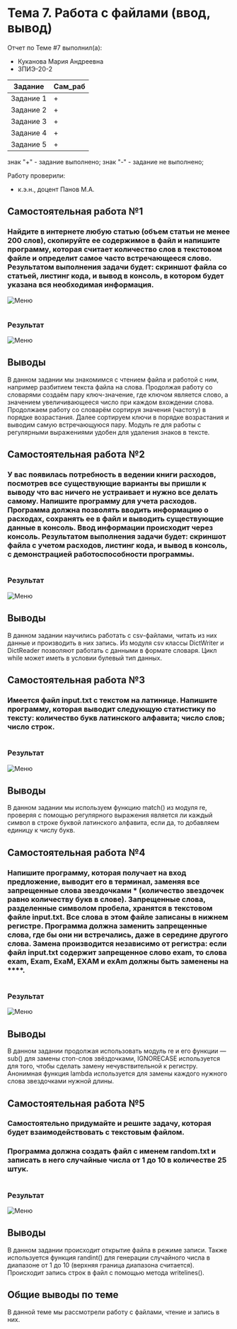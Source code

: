 # Тема 7. Работа с файлами (ввод, вывод)
Отчет по Теме #7 выполнил(а):
- Куканова Мария Андреевна
- ЗПИЭ-20-2

| Задание | Сам_раб |
| ------  | ------ |
| Задание 1 | + |
| Задание 2 | + |
| Задание 3 | + |
| Задание 4 | + |
| Задание 5 | + |

знак "+" - задание выполнено; знак "-" - задание не выполнено;

Работу проверили:
- к.э.н., доцент Панов М.А.

## Самостоятельная работа №1
### Найдите в интернете любую статью (объем статьи не менее 200 слов), скопируйте ее содержимое в файл и напишите программу, которая считает количество слов в текстовом файле и определит самое часто встречающееся слово. Результатом выполнения задачи будет: скриншот файла со статьей, листинг кода, и вывод в консоль, в котором будет указана вся необходимая информация.

![Меню](https://github.com/segamega-drive/software_engineering/blob/fe71cac654899315164ba881b67ffd8241505f38/img/7.1.1.png)

```python

```

### Результат
![Меню](https://github.com/segamega-drive/software_engineering/blob/fe71cac654899315164ba881b67ffd8241505f38/img/7.1.png)

## Выводы
В данном задании мы знакомимся с чтением файла и работой с ним, например разбитием текста файла на слова. Продолжая работу со словарями создаём пару ключ-значение, где ключом является слово, а значением увеличивающееся число при каждом вхождении слова. Продолжаем работу со словарём сортируя значения (частоту) в порядке возрастания. Далее сортируем ключи в порядке возрастания и выводим самую встречающуюся пару. Модуль re для работы с регулярными выражениями удобен для удаления знаков в тексте.
  
## Самостоятельная работа №2
### У вас появилась потребность в ведении книги расходов, посмотрев все существующие варианты вы пришли к выводу что вас ничего не устраивает и нужно все делать самому. Напишите программу для учета расходов. Программа должна позволять вводить информацию о расходах, сохранять ее в файл и выводить существующие данные в консоль. Ввод информации происходит через консоль. Результатом выполнения задачи будет: скриншот файла с учетом расходов, листинг кода, и вывод в консоль, с демонстрацией работоспособности программы.

```python

```

### Результат
![Меню](https://github.com/segamega-drive/software_engineering/blob/01c3cbbd7932b6df197e6ed7749eaf45a0fcbdb5/img/7.2.png)

## Выводы
В данном задании научились работать с csv-файлами, читать из них данные и производить в них запись. Из модуля csv классы DictWriter и DictReader позволяют работать с данными в формате словаря. Цикл while может иметь в условии булевый тип данных.
  
## Самостоятельная работа №3
### Имеется файл input.txt с текстом на латинице. Напишите программу, которая выводит следующую статистику по тексту: количество букв латинского алфавита; число слов; число строк.

```python

```

### Результат
![Меню](https://github.com/segamega-drive/software_engineering/blob/fe71cac654899315164ba881b67ffd8241505f38/img/7.3.png)

## Выводы
В данном задании мы используем функцию match() из модуля re, проверяя с помощью регулярного выражения является ли каждый символ в строке буквой латинского алфавита, если да, то добавляем единицу к числу букв.

## Самостоятельная работа №4
### Напишите программу, которая получает на вход предложение, выводит его в терминал, заменяя все запрещенные слова звездочками * (количество звездочек равно количеству букв в слове). Запрещенные слова, разделенные символом пробела, хранятся в текстовом файле input.txt. Все слова в этом файле записаны в нижнем регистре. Программа должна заменить запрещенные слова, где бы они ни встречались, даже в середине другого слова. Замена производится независимо от регистра: если файл input.txt содержит запрещенное слово exam, то слова exam, Exam, ExaM, EXAM и exAm должны быть заменены на ****.

```python

```

### Результат
![Меню](https://github.com/segamega-drive/software_engineering/blob/fe71cac654899315164ba881b67ffd8241505f38/img/7.4.png)

## Выводы
В данном задании продолжая использовать модуль re и его функции — sub() для замены стоп-слов звёздочками, IGNORECASE используется для того, чтобы сделать замену нечувствительной к регистру. Анонимная функция lambda используется для замены каждого нужного слова звездочками нужной длины.


## Самостоятельная работа №5
### Самостоятельно придумайте и решите задачу, которая будет взаимодействовать с текстовым файлом.
### Программа должна создать файл с именем random.txt и записать в него случайные числа от 1 до 10 в количестве 25 штук.

```python

```

### Результат
![Меню](https://github.com/segamega-drive/software_engineering/blob/f09d8674b218f9c0ba872bdf17c0bc5733a5fccf/img/7.5.png)

## Выводы
В данном задании происходит открытие файла в режиме записи. Также используется функция randint() для генерации случайного числа в диапазоне от 1 до 10 (верхняя граница диапазона считается). Происходит запись строк в файл с помощью метода writelines().

## Общие выводы по теме
В данной теме мы рассмотрели работу с файлами, чтение и запись в них.
